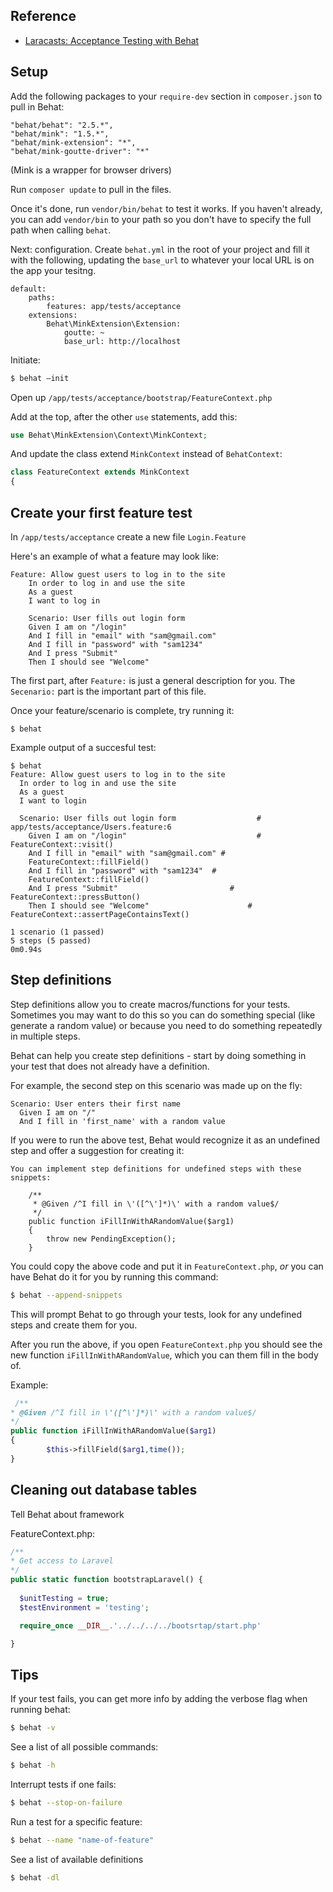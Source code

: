 ## Reference

+ [Laracasts: Acceptance Testing with Behat](https://laracasts.com/lessons/acceptance-testing-with-behat#)


## Setup 
Add the following packages to your `require-dev` section in `composer.json` to pull in Behat:

```
"behat/behat": "2.5.*",
"behat/mink": "1.5.*",
"behat/mink-extension": "*",
"behat/mink-goutte-driver": "*"
```

(Mink is a wrapper for browser drivers)

Run `composer update` to pull in the files.

Once it's done, run `vendor/bin/behat` to test it works. If you haven't already, you can add `vendor/bin` to your path so you don't have to specify the full path when calling `behat`.

Next: configuration. Create `behat.yml` in the root of your project and fill it with the following, updating the `base_url` to whatever your local URL is on the app your tesitng.

```
default:
    paths:
        features: app/tests/acceptance
    extensions:
        Behat\MinkExtension\Extension:
            goutte: ~
            base_url: http://localhost
```

Initiate:

```bash
$ behat —init

```

Open up `/app/tests/acceptance/bootstrap/FeatureContext.php`

Add at the top, after the other `use` statements, add this:

```php
use Behat\MinkExtension\Context\MinkContext;
```

And update the class extend `MinkContext` instead of `BehatContext`:

```php
class FeatureContext extends MinkContext
{
```


## Create your first feature test

In `/app/tests/acceptance` create a new file `Login.Feature`

Here's an example of what a feature may look like:

```
Feature: Allow guest users to log in to the site
	In order to log in and use the site
	As a guest
	I want to log in

	Scenario: User fills out login form
	Given I am on "/login"
	And I fill in "email" with "sam@gmail.com"
	And I fill in "password" with "sam1234"
	And I press "Submit"
	Then I should see "Welcome"
```

The first part, after `Feature:` is just a general description for you. The `Secenario:` part is the important part of this file.

Once your feature/scenario is complete, try running it:

```
$ behat
```

Example output of a succesful test:

```
$ behat
Feature: Allow guest users to log in to the site
  In order to log in and use the site
  As a guest
  I want to login

  Scenario: User fills out login form                  # app/tests/acceptance/Users.feature:6
    Given I am on "/login"                             # FeatureContext::visit()
    And I fill in "email" with "sam@gmail.com" # 
    FeatureContext::fillField()
    And I fill in "password" with "sam1234"  # 
    FeatureContext::fillField()
    And I press "Submit"                         # FeatureContext::pressButton()
    Then I should see "Welcome"                      # FeatureContext::assertPageContainsText()

1 scenario (1 passed)
5 steps (5 passed)
0m0.94s
```



## Step definitions

Step definitions allow you to create macros/functions for your tests. Sometimes you may want to do this so you can do something special (like generate a random value) or because you need to do something repeatedly in multiple steps.

Behat can help you create step definitions - start by doing something in your test that does not already have a definition.

For example, the second step on this scenario was made up on the fly:

```
Scenario: User enters their first name
  Given I am on "/"
  And I fill in 'first_name' with a random value
```

If you were to run the above test, Behat would recognize it as an undefined step and offer a suggestion for creating it:

```
You can implement step definitions for undefined steps with these snippets:

    /**
     * @Given /^I fill in \'([^\']*)\' with a random value$/
     */
    public function iFillInWithARandomValue($arg1)
    {
        throw new PendingException();
    }
```

You could copy the above code and put it in `FeatureContext.php`, *or* you can have Behat do it for you by running this command:

```bash
$ behat --append-snippets
```

This will prompt Behat to go through your tests, look for any undefined steps and create them for you.

After you run the above, if you open `FeatureContext.php` you should see the new function `iFillInWithARandomValue`, which you can them fill in the body of.

Example: 

```php
 /**
* @Given /^I fill in \'([^\']*)\' with a random value$/
*/
public function iFillInWithARandomValue($arg1)
{
        $this->fillField($arg1,time());
}
```



## Cleaning out database tables

Tell Behat about framework

FeatureContext.php:

```php
/**
* Get access to Laravel
*/
public static function bootstrapLaravel() {
  
  $unitTesting = true;
  $testEnvironment = 'testing';

  require_once __DIR__.'../../../../bootsrtap/start.php'

}
```



## Tips

If your test fails, you can get more info by adding the verbose flag when running behat:

```bash
$ behat -v
```

See a list of all possible commands:
```bash
$ behat -h
```

Interrupt tests if one fails:
```bash
$ behat --stop-on-failure
```

Run a test for a specific feature:
```bash
$ behat --name "name-of-feature"
```

See a list of available definitions
```bash
$ behat -dl
```


